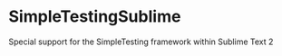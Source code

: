 SimpleTestingSublime
====================

Special support for the SimpleTesting framework within Sublime Text 2